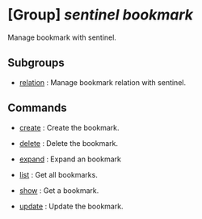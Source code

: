 # [Group] _sentinel bookmark_

Manage bookmark with sentinel.

## Subgroups

- [relation](/Commands/sentinel/bookmark/relation/readme.md)
: Manage bookmark relation with sentinel.

## Commands

- [create](/Commands/sentinel/bookmark/_create.md)
: Create the bookmark.

- [delete](/Commands/sentinel/bookmark/_delete.md)
: Delete the bookmark.

- [expand](/Commands/sentinel/bookmark/_expand.md)
: Expand an bookmark

- [list](/Commands/sentinel/bookmark/_list.md)
: Get all bookmarks.

- [show](/Commands/sentinel/bookmark/_show.md)
: Get a bookmark.

- [update](/Commands/sentinel/bookmark/_update.md)
: Update the bookmark.
